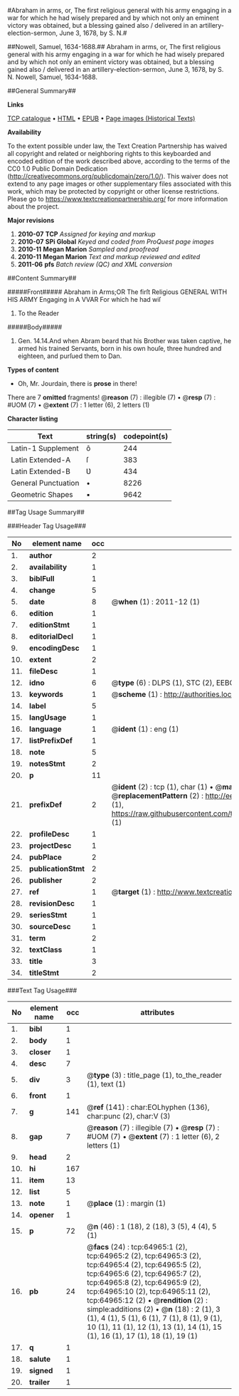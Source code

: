 #Abraham in arms, or, The first religious general with his army engaging in a war for which he had wisely prepared and by which not only an eminent victory was obtained, but a blessing gained also / delivered in an artillery-election-sermon, June 3, 1678, by S. N.#

##Nowell, Samuel, 1634-1688.##
Abraham in arms, or, The first religious general with his army engaging in a war for which he had wisely prepared and by which not only an eminent victory was obtained, but a blessing gained also / delivered in an artillery-election-sermon, June 3, 1678, by S. N.
Nowell, Samuel, 1634-1688.

##General Summary##

**Links**

[TCP catalogue](http://www.ota.ox.ac.uk/tcp/)  • 
[HTML](http://tei.it.ox.ac.uk/tcp/Texts-HTML/free/A52/A52557.html)  • 
[EPUB](http://tei.it.ox.ac.uk/tcp/Texts-EPUB/free/A52/A52557.epub) • 
[Page images (Historical Texts)](https://historicaltexts.jisc.ac.uk/eebo-12638564e)

**Availability**

To the extent possible under law, the Text Creation Partnership has waived all copyright and related or neighboring rights to this keyboarded and encoded edition of the work described above, according to the terms of the CC0 1.0 Public Domain Dedication (http://creativecommons.org/publicdomain/zero/1.0/). This waiver does not extend to any page images or other supplementary files associated with this work, which may be protected by copyright or other license restrictions. Please go to https://www.textcreationpartnership.org/ for more information about the project.

**Major revisions**

1. __2010-07__ __TCP__ *Assigned for keying and markup*
1. __2010-07__ __SPi Global__ *Keyed and coded from ProQuest page images*
1. __2010-11__ __Megan Marion__ *Sampled and proofread*
1. __2010-11__ __Megan Marion__ *Text and markup reviewed and edited*
1. __2011-06__ __pfs__ *Batch review (QC) and XML conversion*

##Content Summary##

#####Front#####
Abraham in Arms;OR The firſt Religious GENERAL WITH HIS ARMY Engaging in A VVAR For which he had wiſ
1. To the Reader

#####Body#####

1. Gen. 14.14.And when Abram beard that his Brother was taken captive, he armed his trained Servants, born in his own houſe, three hundred and eighteen, and purſued them to Dan.

**Types of content**

  * Oh, Mr. Jourdain, there is **prose** in there!

There are 7 **omitted** fragments! 
 @__reason__ (7) : illegible (7)  •  @__resp__ (7) : #UOM (7)  •  @__extent__ (7) : 1 letter (6), 2 letters (1)

**Character listing**


|Text|string(s)|codepoint(s)|
|---|---|---|
|Latin-1 Supplement|ô|244|
|Latin Extended-A|ſ|383|
|Latin Extended-B|Ʋ|434|
|General Punctuation|•|8226|
|Geometric Shapes|▪|9642|

##Tag Usage Summary##

###Header Tag Usage###

|No|element name|occ|attributes|
|---|---|---|---|
|1.|__author__|2||
|2.|__availability__|1||
|3.|__biblFull__|1||
|4.|__change__|5||
|5.|__date__|8| @__when__ (1) : 2011-12 (1)|
|6.|__edition__|1||
|7.|__editionStmt__|1||
|8.|__editorialDecl__|1||
|9.|__encodingDesc__|1||
|10.|__extent__|2||
|11.|__fileDesc__|1||
|12.|__idno__|6| @__type__ (6) : DLPS (1), STC (2), EEBO-CITATION (1), OCLC (1), VID (1)|
|13.|__keywords__|1| @__scheme__ (1) : http://authorities.loc.gov/ (1)|
|14.|__label__|5||
|15.|__langUsage__|1||
|16.|__language__|1| @__ident__ (1) : eng (1)|
|17.|__listPrefixDef__|1||
|18.|__note__|5||
|19.|__notesStmt__|2||
|20.|__p__|11||
|21.|__prefixDef__|2| @__ident__ (2) : tcp (1), char (1)  •  @__matchPattern__ (2) : ([0-9\-]+):([0-9IVX]+) (1), (.+) (1)  •  @__replacementPattern__ (2) : http://eebo.chadwyck.com/downloadtiff?vid=$1&page=$2 (1), https://raw.githubusercontent.com/textcreationpartnership/Texts/master/tcpchars.xml#$1 (1)|
|22.|__profileDesc__|1||
|23.|__projectDesc__|1||
|24.|__pubPlace__|2||
|25.|__publicationStmt__|2||
|26.|__publisher__|2||
|27.|__ref__|1| @__target__ (1) : http://www.textcreationpartnership.org/docs/. (1)|
|28.|__revisionDesc__|1||
|29.|__seriesStmt__|1||
|30.|__sourceDesc__|1||
|31.|__term__|2||
|32.|__textClass__|1||
|33.|__title__|3||
|34.|__titleStmt__|2||


###Text Tag Usage###

|No|element name|occ|attributes|
|---|---|---|---|
|1.|__bibl__|1||
|2.|__body__|1||
|3.|__closer__|1||
|4.|__desc__|7||
|5.|__div__|3| @__type__ (3) : title_page (1), to_the_reader (1), text (1)|
|6.|__front__|1||
|7.|__g__|141| @__ref__ (141) : char:EOLhyphen (136), char:punc (2), char:V (3)|
|8.|__gap__|7| @__reason__ (7) : illegible (7)  •  @__resp__ (7) : #UOM (7)  •  @__extent__ (7) : 1 letter (6), 2 letters (1)|
|9.|__head__|2||
|10.|__hi__|167||
|11.|__item__|13||
|12.|__list__|5||
|13.|__note__|1| @__place__ (1) : margin (1)|
|14.|__opener__|1||
|15.|__p__|72| @__n__ (46) : 1 (18), 2 (18), 3 (5), 4 (4), 5 (1)|
|16.|__pb__|24| @__facs__ (24) : tcp:64965:1 (2), tcp:64965:2 (2), tcp:64965:3 (2), tcp:64965:4 (2), tcp:64965:5 (2), tcp:64965:6 (2), tcp:64965:7 (2), tcp:64965:8 (2), tcp:64965:9 (2), tcp:64965:10 (2), tcp:64965:11 (2), tcp:64965:12 (2)  •  @__rendition__ (2) : simple:additions (2)  •  @__n__ (18) : 2 (1), 3 (1), 4 (1), 5 (1), 6 (1), 7 (1), 8 (1), 9 (1), 10 (1), 11 (1), 12 (1), 13 (1), 14 (1), 15 (1), 16 (1), 17 (1), 18 (1), 19 (1)|
|17.|__q__|1||
|18.|__salute__|1||
|19.|__signed__|1||
|20.|__trailer__|1||
